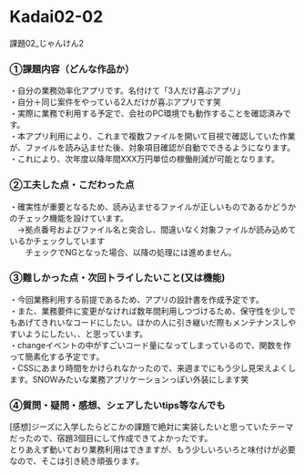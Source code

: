 # Kadai02-02
課題02_じゃんけん2

<h3>①課題内容（どんな作品か）</h3>
・自分の業務効率化アプリです。名付けて「3人だけ喜ぶアプリ」<br>
・自分＋同じ案件をやっている2人だけが喜ぶアプリです笑<br>
・実際に業務で利用する予定で、会社のPC環境でも動作することを確認済みです。<br>
・本アプリ利用により、これまで複数ファイルを開いて目視で確認していた作業が、ファイルを読み込ませた後、対象項目確認が自動でできるようになります。<br>
・これにより、次年度以降年間XXX万円単位の稼働削減が可能となります。<br>


<h3>②工夫した点・こだわった点</h3>
・確実性が重要となるため、読み込ませるファイルが正しいものであるかどうかのチェック機能を設けています。<br>
　→拠点番号およびファイル名と突合し、間違いなく対象ファイルが読み込めているかチェックしています<br>
　　チェックでNGとなった場合、以降の処理には進めません。<br>


<h3>③難しかった点・次回トライしたいこと(又は機能)</h3>
・今回業務利用する前提であるため、アプリの設計書を作成予定です。<br>
・また、業務要件に変更がなければ数年間利用しつづけるため、保守性を少しでもあげてきれいなコードにしたい。ほかの人に引き継いだ際もメンテナンスしやすいようにしたい、、と思っています。<br>
・changeイベントの中がすごいコード量になってしまっているので、関数を作って簡素化する予定です。<br>
・CSSにあまり時間をかけられなかったので、来週までにもう少し見栄えよくします。SNOWみたいな業務アプリケーションっぽい外装にします笑<br>


<h3>④質問・疑問・感想、シェアしたいtips等なんでも</h3>
[感想]ジーズに入学したらどこかの課題で絶対に実装したいと思っていたテーマだったので、宿題3個目にして作成できてよかったです。<br>
とりあえず動いており業務利用はできますが、もう少しいろいろと味付けが必要なので、そこは引き続き頑張ります。
